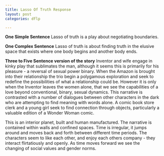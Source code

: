 ```yaml
---
title: Lasso Of Truth Response
layout: post
categories: dflp

---
```


**One Simple Sentence**
Lasso of truth is a play about negotiating boundaries.

**One Complex Sentence**
Lasso of truth is about finding truth in the elusive space that exists where one body begins and another body ends.

**Three to Five Sentence version of the story**
Inventor and wife engage in kinky play that sublimates the man, although it seems this is primarily for his pleasure - a reversal of sexual power binary. When the Amazon is brought into their relationship the trio begin a polygamous exploration and seek to redefine the possibilities of what a relationship could be. However it is only when the Inventor leaves the women alone, that we see the capabilities of a love beyond conventional, binary, sexual dynamics. This narrative is contrasted with a number of dialogues between other characters in the dark who are attempting to find meaning with words alone. A comic book store clerk and a young girl seek to find connection through objects, particularly a valuable edition of a Wonder Woman comic.

This is an interior planet, built and human manufactured. The narrative is contained within walls and confined spaces.  Time is irregular, it jumps around and moves back and forth between different time periods. The characters seem to like each other, and enjoy each others company - they interact flirtatiously and openly. As time moves forward we see the changing of social values and gender norms.

